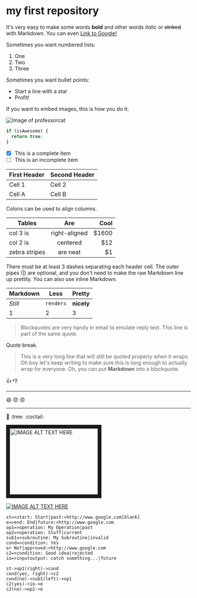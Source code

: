 # my first repository

It's very easy to make some words **bold** and other words _italic_ or ~~striked~~ with Markdown. You can even [Link to Google!](http://google.com)

Sometimes you want numbered lists:

1. One
1. Two
1. Three

Sometimes you want bullet points:

- Start a line with a star
- Profit!

If you want to embed images, this is how you do it:

![Image of professorcat](https://mysite.github.com/images/cat.png)

```javascript
if (isAwesome) {
  return true;
}
```

- [x] This is a complete item
- [ ] This is an incomplete item

| First Header | Second Header |
| ------------ | ------------- |
| Cell 1       | Cell 2        |
| Cell A       | Cell B        |

Colons can be used to align columns.

| Tables        |      Are      |   Cool |
| ------------- | :-----------: | -----: |
| col 3 is      | right-aligned | \$1600 |
| col 2 is      |   centered    |   \$12 |
| zebra stripes |   are neat    |    \$1 |

There must be at least 3 dashes separating each header cell.
The outer pipes (|) are optional, and you don't need to make the
raw Markdown line up prettily. You can also use inline Markdown.

| Markdown | Less      | Pretty     |
| -------- | --------- | ---------- |
| _Still_  | `renders` | **nicely** |
| 1        | 2         | 3          |

> Blockquotes are very handy in email to emulate reply text.
> This line is part of the same quote.

Quote break.

> This is a very long line that will still be quoted properly when it wraps. Oh boy let's keep writing to make sure this is long enough to actually wrap for everyone. Oh, you can _put_ **Markdown** into a blockquote.

:+1: :-1:

---

:smile: :disappointed: :rage:

---

:tada: :tree: :coctail:

<a href="http://www.youtube.com/watch?feature=player_embedded&v=M6dXXPhk-3I
" target="_blank"><img src="http://img.youtube.com/vi/M6dXXPhk-3I/0.jpg" 
alt="IMAGE ALT TEXT HERE" width="240" height="180" border="10" /></a>

[![IMAGE ALT TEXT HERE](http://img.youtube.com/vi/M6dXXPhk-3I/0.jpg)](https://www.youtube.com/watch?v=M6dXXPhk-3I)

``` flowchart
st=>start: Start|past:>http://www.google.com[blank]
e=>end: End|future:>http://www.google.com
op1=>operation: My Operation|past
op2=>operation: Stuff|current
sub1=>subroutine: My Subroutine|invalid
cond=>condition: Yes
or No?|approved:>http://www.google.com
c2=>condition: Good idea|rejected
io=>inputoutput: catch something...|future

st->op1(right)->cond
cond(yes, right)->c2
cond(no)->sub1(left)->op1
c2(yes)->io->e
c2(no)->op2->e
```
